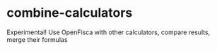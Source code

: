 # combine-calculators
Experimental! Use OpenFisca with other calculators, compare results, merge their formulas
